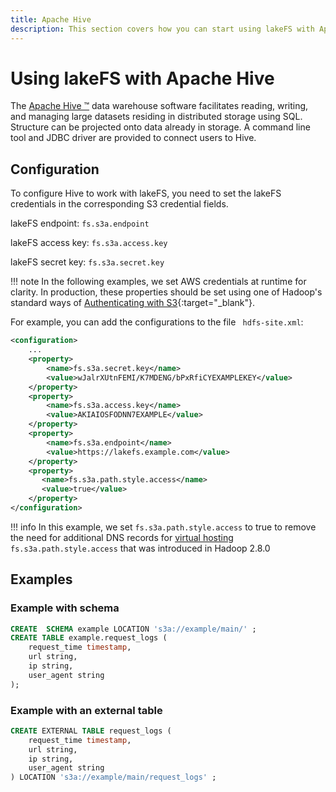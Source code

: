 ```yaml
---
title: Apache Hive
description: This section covers how you can start using lakeFS with Apache Hive, a distributed data warehouse system that enables analytics at a massive scale.
---
```


# Using lakeFS with Apache Hive

The [Apache Hive ™](https://hive.apache.org/) data warehouse software facilitates reading, writing, and managing large datasets residing in distributed storage using SQL. Structure can be projected onto data already in storage. A command line tool and JDBC driver are provided to connect users to Hive.

## Configuration

To configure Hive to work with lakeFS, you need to set the lakeFS credentials in the corresponding S3 credential fields.
    
lakeFS endpoint: ```fs.s3a.endpoint``` 

lakeFS access key: ```fs.s3a.access.key```

lakeFS secret key: ```fs.s3a.secret.key```

!!! note
    In the following examples, we set AWS credentials at runtime for clarity. In production, these properties should be set using one of Hadoop's standard ways of [Authenticating with S3](https://hadoop.apache.org/docs/stable/hadoop-aws/tools/hadoop-aws/index.html#Authenticating_with_S3){:target="_blank"}. 
 
 
For example, you can add the configurations to the file ``` hdfs-site.xml```:

```xml
<configuration>
    ...
    <property>
        <name>fs.s3a.secret.key</name>
        <value>wJalrXUtnFEMI/K7MDENG/bPxRfiCYEXAMPLEKEY</value>
    </property>
    <property>
        <name>fs.s3a.access.key</name>
        <value>AKIAIOSFODNN7EXAMPLE</value>
    </property>
    <property>
        <name>fs.s3a.endpoint</name>
        <value>https://lakefs.example.com</value>
    </property>
    <property>
       <name>fs.s3a.path.style.access</name>
       <value>true</value>
    </property>
</configuration>
```

!!! info
    In this example, we set `fs.s3a.path.style.access` to true to remove the need for additional DNS records for [virtual hosting](https://docs.aws.amazon.com/AmazonS3/latest/userguide/VirtualHosting.html)
    `fs.s3a.path.style.access` that was introduced in Hadoop 2.8.0

## Examples

### Example with schema

```sql
CREATE  SCHEMA example LOCATION 's3a://example/main/' ;
CREATE TABLE example.request_logs (
    request_time timestamp,
    url string,
    ip string,
    user_agent string
);
```

### Example with an external table

```sql
CREATE EXTERNAL TABLE request_logs (
    request_time timestamp,
    url string,
    ip string,
    user_agent string
) LOCATION 's3a://example/main/request_logs' ;
```




